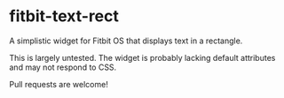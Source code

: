 # fitbit-text-rect
A simplistic widget for Fitbit OS that displays text in a rectangle.

This is largely untested. The widget is probably lacking default attributes and may not respond to CSS.

Pull requests are welcome!